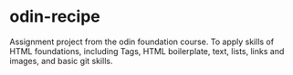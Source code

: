 # odin-recipe

Assignment project from the odin foundation course.
To apply skills of HTML foundations, including Tags,
HTML boilerplate, text, lists, links and images, and
basic git skills.
